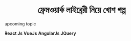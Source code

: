 <h1 align="center">ফ্রেমওয়ার্ক লাইব্রেরী নিয়ে খোশ গল্প</h1>

upcoming topic 

**React Js**
**VueJs**
**AngularJs**
**JQuery**
